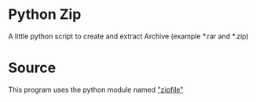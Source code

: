 # Python Zip
A little python script to create and extract Archive (example *.rar and *.zip)

# Source
This program uses the python module named ["zipfile"]("https://docs.python.org/3/library/zipfile.html")
